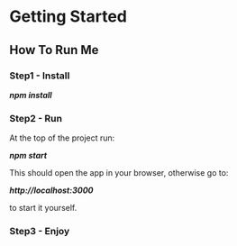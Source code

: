 # Getting Started

## How To Run Me
### Step1 - Install
<b><i>npm install</b></i>

### Step2 - Run
At the top of the project run:

<b><i>npm start</b></i>

This should open the app in your browser, otherwise go to:

<b><i>http://localhost:3000</b></i>

to start it yourself.

### Step3 - Enjoy
